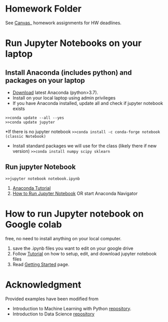 # Homework Folder
See [Canvas](https://canvas.txstate.edu/courses/1993336)_  homework assignments for HW deadlines.

# Run Jupyter Notebooks on your laptop

## Install Anaconda (includes python) and packages on your laptop

 * [Download](https://www.anaconda.com/products/individual#Downloads) latest Anaconda (python>3.7). 
 * Install on your local laptop using admin privileges 
 * If you have Anaconda installed, update all and check if jupyter notebook exists
  ```
  >>conda update --all --yes
  >>conda update jupyter
  ```
 *If there is no jupyter notebook 
  ```>>conda install -c conda-forge notebook (classic Notebook)```
  * Install standard packages we will use for the class (likely there if new version)
  ```>>conda install numpy scipy sklearn```
  
## Run jupyter Notebook
```>>jupyter notebook notebook.ipynb```
1. [Anaconda Tutorial](https://docs.anaconda.com/anaconda/user-guide/getting-started/)
2. [How to Run Jupyter Notebook](https://jupyter.readthedocs.io/en/latest/running.html#running)
OR start Anaconda Navigator 

# How to run Jupyter notebook on Google colab 
free, no need to install anything on your local computer. 
  1. save the .ipynb files you want to edit on your google drive
  2. Follow [Tutorial](https://towardsdatascience.com/getting-started-with-google-colab-f2fff97f594c) on how to setup, edit, and download jupyter notebook files
  3. Read [Getting Started](https://colab.research.google.com/#scrollTo=GJBs_flRovLc) page. 

# Acknowledgment
Provided examples have been modified from 
* Introduction to Machine Learning with Python [repository](https://github.com/amueller/introduction_to_ml_with_python).
* Introduction to Data Science [repository](https://github.com/mdekstrand/cs533-web)
